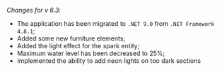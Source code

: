 _Changes for v 6.3_:
- The application has been migrated to `.NET 9.0` from `.NET Framework 4.8.1`;
- Added some new furniture elements;
- Added the light effect for the spark entity;
- Maximum water level has been decreased to 25%;
- Implemented the ability to add neon lights on too dark sections
